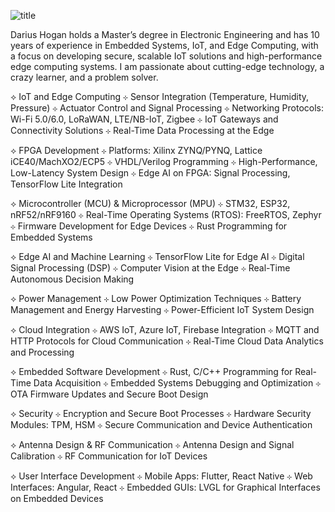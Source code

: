 ![title](bt.png)

Darius Hogan holds a Master’s degree in Electronic Engineering and has 10 years of experience in Embedded Systems, IoT, and Edge Computing, with a focus on developing secure, scalable IoT solutions and high-performance edge computing systems.  I am passionate about cutting-edge technology, a crazy learner, and a problem solver.

 ⟡ IoT and Edge Computing
 ⊹ Sensor Integration (Temperature, Humidity, Pressure)
 ⊹ Actuator Control and Signal Processing
 ⊹ Networking Protocols: Wi-Fi 5.0/6.0, LoRaWAN, LTE/NB-IoT, Zigbee
 ⊹ IoT Gateways and Connectivity Solutions
 ⊹ Real-Time Data Processing at the Edge

⟡ FPGA Development
⊹ Platforms: Xilinx ZYNQ/PYNQ, Lattice iCE40/MachXO2/ECP5
⊹ VHDL/Verilog Programming
⊹ High-Performance, Low-Latency System Design
⊹ Edge AI on FPGA: Signal Processing, TensorFlow Lite Integration

⟡ Microcontroller (MCU) & Microprocessor (MPU)
⊹ STM32, ESP32, nRF52/nRF9160
⊹ Real-Time Operating Systems (RTOS): FreeRTOS, Zephyr
⊹ Firmware Development for Edge Devices
⊹ Rust Programming for Embedded Systems

⟡ Edge AI and Machine Learning
⊹ TensorFlow Lite for Edge AI
⊹ Digital Signal Processing (DSP)
⊹ Computer Vision at the Edge
⊹ Real-Time Autonomous Decision Making

⟡ Power Management
⊹ Low Power Optimization Techniques
⊹ Battery Management and Energy Harvesting
⊹ Power-Efficient IoT System Design

⟡ Cloud Integration
⊹ AWS IoT, Azure IoT, Firebase Integration
⊹ MQTT and HTTP Protocols for Cloud Communication
⊹ Real-Time Cloud Data Analytics and Processing

⟡ Embedded Software Development
⊹ Rust, C/C++ Programming for Real-Time Data Acquisition
⊹ Embedded Systems Debugging and Optimization
⊹ OTA Firmware Updates and Secure Boot Design

⟡ Security
⊹ Encryption and Secure Boot Processes
⊹ Hardware Security Modules: TPM, HSM
⊹ Secure Communication and Device Authentication

⟡ Antenna Design & RF Communication
⊹ Antenna Design and Signal Calibration
⊹ RF Communication for IoT Devices

⟡ User Interface Development
⊹ Mobile Apps: Flutter, React Native
⊹ Web Interfaces: Angular, React
⊹ Embedded GUIs: LVGL for Graphical Interfaces on Embedded Devices
 
